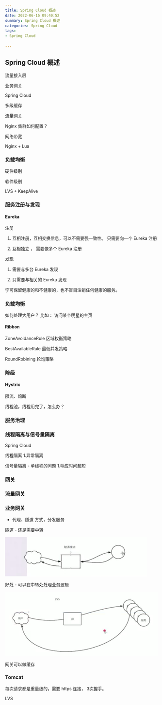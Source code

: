 ```yaml
---
title: Spring Cloud 概述
date: 2022-06-16 09:40:52
summary: Spring Cloud 概述
categories: Spring Cloud
tags:
- Spring Cloud   

---
```

## Spring Cloud 概述


流量接入层


业务网关

Spring Cloud  

多级缓存

流量网关

Nginx 集群如何配置？

网络带宽 

Nginx + Lua



### 负载均衡

硬件级别


软件级别

LVS + KeepAlive


### 服务注册与发现

#### Eureka

注册

1. 互相注册，互相交换信息，可以不需要强一致性。  只需要向一个 Eureka 注册 

2. 互相独立 ， 需要像多个 Eureka 注册 


发现

1. 需要与多台 Eureka 发现


2. 只需要与相关的 Eureka 发现


宁可保留健康的和不健康的，也不盲目注销任何健康的服务。



### 负载均衡




如何处理大用户？  比如： 访问某个明星的主页



#### Ribbon

ZoneAvoidanceRule 区域权衡策略

BestAvailableRule 最低并发策略

RoundRobining 轮询策略



### 降级

#### Hystrix


限流、熔断



线程池，线程用完了，怎么办？


### 服务治理


### 线程隔离与信号量隔离

Spring Cloud 


线程隔离
1.异常隔离

信号量隔离 - 单线程的问题
1.响应时间超短


### 网关

### 流量网关




### 业务网关

- 代理、隧道 方式，分发服务

隧道 - 还是需要中转

![隧道](/medias/Server/1655870270906.png)

好处 - 可以在中转处处理业务逻辑


![路由](/medias/Server/1655871585119.png)


网关可以做缓存



### Tomcat 

每次请求都是重量级的，需要 https 连接， 3次握手。 



LVS











